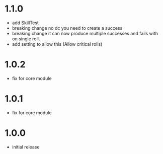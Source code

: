 # 1.1.0
- add SkillTest
- breaking change no dc you need to create a success
- breaking change it can now produce multiple successes and fails with on single roll.
- add setting to allow this (Allow critical rolls)
# 1.0.2
- fix for core module
# 1.0.1
- fix for core module
# 1.0.0
- initial release